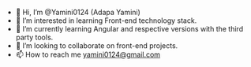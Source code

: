 - 👋 Hi, I’m @Yamini0124 (Adapa Yamini)
- 👀 I’m interested in learning Front-end technology stack.
- 🌱 I’m currently learning Angular and respective versions with the third party tools.
- 💞️ I’m looking to collaborate on front-end projects.
- 📫 How to reach me yamini0124@gmail.com

<!---
Yamini0124/Yamini0124 is a ✨ special ✨ repository because its `README.md` (this file) appears on your GitHub profile.
You can click the Preview link to take a look at your changes.
--->
